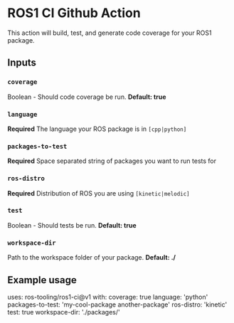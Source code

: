 # ROS1 CI Github Action

This action will build, test, and generate code coverage for your ROS1 package. 

## Inputs

### `coverage`

Boolean - Should code coverage be run. **Default: true**

### `language`

**Required** The language your ROS package is in `[cpp|python]`

### `packages-to-test`

**Required** Space separated string of packages you want to run tests for

### `ros-distro`

**Required** Distribution of ROS you are using `[kinetic|melodic]`

### `test`

Boolean - Should tests be run. **Default: true** 

### `workspace-dir`

Path to the workspace folder of your package. **Default: ./**

## Example usage

uses: ros-tooling/ros1-ci@v1
with:
  coverage: true
  language: 'python'
  packages-to-test: 'my-cool-package another-package'
  ros-distro: 'kinetic'
  test: true
  workspace-dir: './packages/'